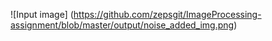 ![Input image] (https://github.com/zepsgit/ImageProcessing-assignment/blob/master/output/noise_added_img.png)
